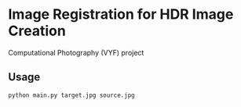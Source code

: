 # Image Registration for HDR Image Creation
Computational Photography (VYF) project

## Usage
`python main.py target.jpg source.jpg`
